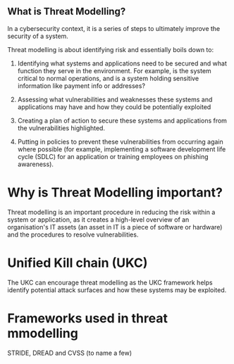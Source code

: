 ## What is Threat Modelling? 
In a cybersecurity context, it is a series of steps to ultimately improve the security of a system. 

Threat modelling is about identifying risk and essentially boils down to:
1. Identifying what systems and applications need to be secured and what function they serve in the environment. 
For example, is the system critical to normal operations, and is a system holding sensitive information like payment info or addresses?

2. Assessing what vulnerabilities and weaknesses these systems and applications may have and how they could be potentially exploited

3. Creating a plan of action to secure these systems and applications from the vulnerabilities highlighted.

4. Putting in policies to prevent these vulnerabilities from occurring again where possible (for example, implementing a software development life cycle (SDLC) for an application or training employees on phishing awareness). 


# Why is Threat Modelling important? 
Threat modelling is an important procedure in reducing the risk within a system or application, as it creates a high-level overview of an organisation's IT assets (an asset in IT is a piece of software or hardware) and the procedures to resolve vulnerabilities.

# Unified Kill chain (UKC)
The UKC can encourage threat modelling as the UKC framework helps identify potential attack surfaces and how these systems may be exploited.

# Frameworks used in threat mmodelling
STRIDE, DREAD and CVSS (to name a few)  
